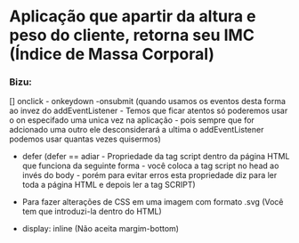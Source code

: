 # Aplicação que apartir da altura e peso do cliente, retorna seu IMC (Índice de Massa Corporal)

### Bizu:

[] onclick - onkeydown -onsubmit (quando usamos os eventos desta forma ao invez do addEventListener - Temos que ficar atentos só poderemos usar o on especifado uma unica vez na aplicação - pois sempre que for adcionado uma outro ele desconsiderará a ultima o addEventListener podemos usar quantas vezes quisermos)

- defer (defer == adiar - Propriedade da tag script dentro da página HTML que funciona da seguinte forma - você coloca a tag script no head ao invés do body - porém para evitar erros esta propriedade diz para ler toda a página HTML e depois ler a tag SCRIPT)

* Para fazer alterações de CSS em uma imagem com formato .svg (Você tem que introduzi-la dentro do HTML)

* display: inline (Não aceita margim-bottom)
